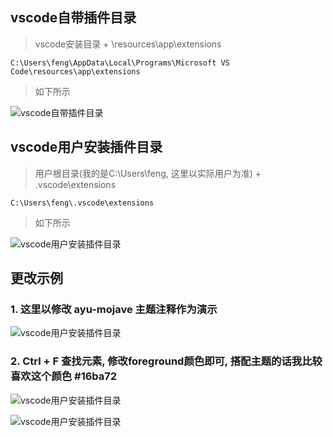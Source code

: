 ## vscode自带插件目录
> vscode安装目录 + \resources\app\extensions

```
C:\Users\feng\AppData\Local\Programs\Microsoft VS Code\resources\app\extensions
```

> 如下所示

![vscode自带插件目录](https://gitee.com/feng-picgo-images/images/raw/master/img/vscode//8.png)


## vscode用户安装插件目录
> 用户根目录(我的是C:\Users\feng, 这里以实际用户为准) + \.vscode\extensions

```
C:\Users\feng\.vscode\extensions
```

> 如下所示

![vscode用户安装插件目录](https://gitee.com/feng-picgo-images/images/raw/master/img/vscode//9.png)


## 更改示例

### 1. 这里以修改 ayu-mojave 主题注释作为演示

![vscode用户安装插件目录](https://gitee.com/feng-picgo-images/images/raw/master/img/vscode//10.png)

### 2. Ctrl + F 查找元素, 修改foreground颜色即可, 搭配主题的话我比较喜欢这个颜色 #16ba72

![vscode用户安装插件目录](https://gitee.com/feng-picgo-images/images/raw/master/img/vscode//12.png)

![vscode用户安装插件目录](https://gitee.com/feng-picgo-images/images/raw/master/img/vscode//11.png)
